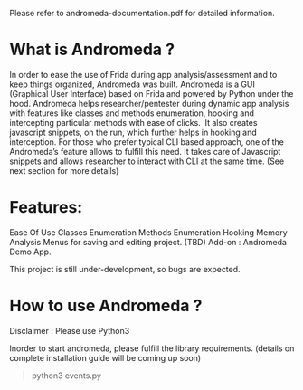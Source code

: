 Please refer to andromeda-documentation.pdf for detailed information. 


What is Andromeda ? 
===================
In order to ease the use of Frida during app analysis/assessment and to keep things organized, Andromeda was built. Andromeda is a GUI (Graphical User Interface) based on Frida and powered by Python under the hood. 
Andromeda helps researcher/pentester during dynamic app analysis with features like classes and methods enumeration, hooking and intercepting particular methods with ease of clicks.  It also creates javascript snippets, on the run, which further helps in hooking and interception.
For those who prefer typical CLI based approach, one of the Andromeda’s feature allows to fulfill this need. It takes care of Javascript snippets and allows researcher to interact with CLI at the same time. (See next section for more details)

Features:
=========
Ease Of Use
Classes Enumeration
Methods Enumeration
Hooking
Memory Analysis 
Menus for saving and editing project. (TBD)
Add-on : Andromeda Demo App.


This project is still under-development, so bugs are expected. 

How to use Andromeda ?
======================
Disclaimer : Please use Python3 

Inorder to start andromeda, please fulfill the library requirements. (details on complete installation guide will be coming up soon)

> python3 events.py 
